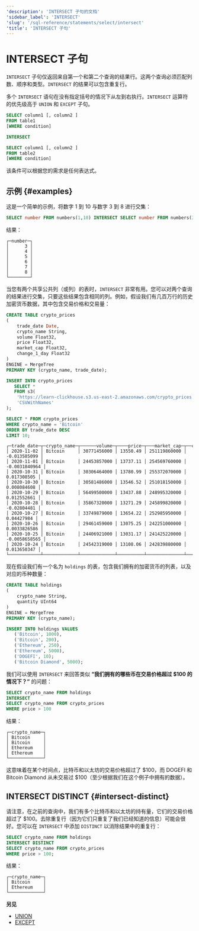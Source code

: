 ```yaml
---
'description': 'INTERSECT 子句的文档'
'sidebar_label': 'INTERSECT'
'slug': '/sql-reference/statements/select/intersect'
'title': 'INTERSECT 子句'
---
```



# INTERSECT 子句

`INTERSECT` 子句仅返回来自第一个和第二个查询的结果行。这两个查询必须匹配列数、顺序和类型。`INTERSECT` 的结果可以包含重复行。

多个 `INTERSECT` 语句在没有指定括号的情况下从左到右执行。`INTERSECT` 运算符的优先级高于 `UNION` 和 `EXCEPT` 子句。

```sql
SELECT column1 [, column2 ]
FROM table1
[WHERE condition]

INTERSECT

SELECT column1 [, column2 ]
FROM table2
[WHERE condition]

```
该条件可以根据您的需求是任何表达式。

## 示例 {#examples}

这是一个简单的示例，将数字 1 到 10 与数字 3 到 8 进行交集：

```sql
SELECT number FROM numbers(1,10) INTERSECT SELECT number FROM numbers(3,8);
```

结果：

```response
┌─number─┐
│      3 │
│      4 │
│      5 │
│      6 │
│      7 │
│      8 │
└────────┘
```

当您有两个共享公共列（或列）的表时，`INTERSECT` 非常有用。您可以对两个查询的结果进行交集，只要这些结果包含相同的列。例如，假设我们有几百万行的历史加密货币数据，其中包含交易价格和交易量：

```sql
CREATE TABLE crypto_prices
(
    trade_date Date,
    crypto_name String,
    volume Float32,
    price Float32,
    market_cap Float32,
    change_1_day Float32
)
ENGINE = MergeTree
PRIMARY KEY (crypto_name, trade_date);

INSERT INTO crypto_prices
   SELECT *
   FROM s3(
    'https://learn-clickhouse.s3.us-east-2.amazonaws.com/crypto_prices.csv',
    'CSVWithNames'
);

SELECT * FROM crypto_prices
WHERE crypto_name = 'Bitcoin'
ORDER BY trade_date DESC
LIMIT 10;
```

```response
┌─trade_date─┬─crypto_name─┬──────volume─┬────price─┬───market_cap─┬──change_1_day─┐
│ 2020-11-02 │ Bitcoin     │ 30771456000 │ 13550.49 │ 251119860000 │  -0.013585099 │
│ 2020-11-01 │ Bitcoin     │ 24453857000 │ 13737.11 │ 254569760000 │ -0.0031840964 │
│ 2020-10-31 │ Bitcoin     │ 30306464000 │ 13780.99 │ 255372070000 │   0.017308505 │
│ 2020-10-30 │ Bitcoin     │ 30581486000 │ 13546.52 │ 251018150000 │   0.008084608 │
│ 2020-10-29 │ Bitcoin     │ 56499500000 │ 13437.88 │ 248995320000 │   0.012552661 │
│ 2020-10-28 │ Bitcoin     │ 35867320000 │ 13271.29 │ 245899820000 │   -0.02804481 │
│ 2020-10-27 │ Bitcoin     │ 33749879000 │ 13654.22 │ 252985950000 │    0.04427984 │
│ 2020-10-26 │ Bitcoin     │ 29461459000 │ 13075.25 │ 242251000000 │  0.0033826586 │
│ 2020-10-25 │ Bitcoin     │ 24406921000 │ 13031.17 │ 241425220000 │ -0.0058658565 │
│ 2020-10-24 │ Bitcoin     │ 24542319000 │ 13108.06 │ 242839880000 │   0.013650347 │
└────────────┴─────────────┴─────────────┴──────────┴──────────────┴───────────────┘
```

现在假设我们有一个名为 `holdings` 的表，包含我们拥有的加密货币的列表，以及对应的币种数量：

```sql
CREATE TABLE holdings
(
    crypto_name String,
    quantity UInt64
)
ENGINE = MergeTree
PRIMARY KEY (crypto_name);

INSERT INTO holdings VALUES
   ('Bitcoin', 1000),
   ('Bitcoin', 200),
   ('Ethereum', 250),
   ('Ethereum', 5000),
   ('DOGEFI', 10);
   ('Bitcoin Diamond', 5000);
```

我们可以使用 `INTERSECT` 来回答类似 **“我们拥有的哪些币在交易价格超过 $100 的情况下？”** 的问题：

```sql
SELECT crypto_name FROM holdings
INTERSECT
SELECT crypto_name FROM crypto_prices
WHERE price > 100
```

结果：

```response
┌─crypto_name─┐
│ Bitcoin     │
│ Bitcoin     │
│ Ethereum    │
│ Ethereum    │
└─────────────┘
```

这意味着在某个时间点，比特币和以太坊的交易价格超过了 $100，而 DOGEFI 和 Bitcoin Diamond 从未交易过 $100（至少根据我们在这个例子中拥有的数据）。

## INTERSECT DISTINCT {#intersect-distinct}

请注意，在之前的查询中，我们有多个比特币和以太坊的持有量，它们的交易价格超过了 $100。去除重复行（因为它们只重复了我们已经知道的信息）可能会很好。您可以在 `INTERSECT` 中添加 `DISTINCT` 以消除结果中的重复行：

```sql
SELECT crypto_name FROM holdings
INTERSECT DISTINCT
SELECT crypto_name FROM crypto_prices
WHERE price > 100;
```

结果：

```response
┌─crypto_name─┐
│ Bitcoin     │
│ Ethereum    │
└─────────────┘
```


**另见**

- [UNION](/sql-reference/statements/select/union)
- [EXCEPT](/sql-reference/statements/select/except)
